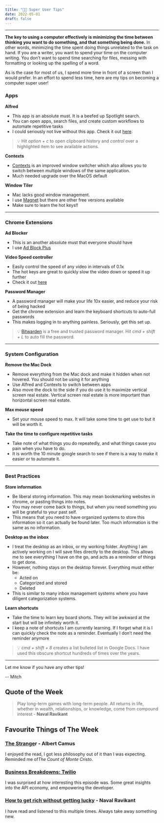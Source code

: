 ```yaml
---
title: "👨‍💻 Super User Tips"
date: 2022-05-01
draft: false
---
```


---

**The key to using a computer effectively is minimizing the time between thinking you want to do something, and that something being done.** In other words, minimizing the time spent doing things unrelated to the task on hand. If you are a writer, you want to spend your time on the computer writing. You don’t want to spend time searching for files, messing with formatting or looking up the spelling of a word.

As is the case for most of us, I spend more time in front of a screen than I would prefer. In an effort to spend less time, here are my tips on becoming a computer super user!

### Apps

**Alfred**

- This app is an absolute must. It is a beefed up Spotlight search.
- You can open apps, search files, and create custom workflows to automate repetitive tasks
- I could seriously not live without this app. Check it out [here](https://www.alfredapp.com/).

> 💡 Hit _option + c_ to open clipboard history and _control_ over a highlighted item to see available actions.

**Contexts**

- [Contexts](https://contexts.co/) is an improved window switcher which also allows you to switch between multiple windows of the same application.
- Much needed upgrade over the MacOS default

**Window Tiler**

- Mac lacks good window management.
- I use [Magnet](https://magnet.crowdcafe.com/) but there are other free versions available
- Make sure to learn the hot keys!!

---

### Chrome Extensions

**Ad Blocker**

- This is an another absolute must that everyone should have
- I use [Ad Block Plus](https://chrome.google.com/webstore/detail/adblock-plus-free-ad-bloc/cfhdojbkjhnklbpkdaibdccddilifddb)

**Video Speed controller**

- Easily control the speed of any video in intervals of 0.1x
- The hot keys are great to quickly slow the video down or speed it up further
- Check it out [here](https://chrome.google.com/webstore/detail/video-speed-controller/nffaoalbilbmmfgbnbgppjihopabppdk?hl=en)

**Password Manager**

- A password manager will make your life 10x easier, and reduce your risk of being hacked
- Get the chrome extension and learn the keyboard shortcuts to auto-full passwords
- This makes logging in to anything painless. Seriously, get this set up.

> 💡 [Bitwarden](https://bitwarden.com/) is a free and trusted password manager. Hit _cmd + shift + L_ to auto fill the password.

---

### System Configuration

**Remove the Mac Dock**

- Remove everything from the Mac dock and make it hidden when not hovered. You should not be using it for anything
- Use Alfred and Contexts to switch between apps
- Also move the dock to the side if you do use it to maximize vertical screen real estate. Vertical screen real estate is more important than horizontal screen real estate.

**Max mouse speed**

- Set your mouse speed to max. It will take some time to get use to but it will be worth it.

**Take the time to configure repetitive tasks**

- Take note of what things you do repeatedly, and what things cause you pain when you have to do.
- It is worth the 10 minute google search to see if there is a way to make it easier or to automate it.

---

### Best Practices

**Store information**

- Be liberal storing information. This may mean bookmarking websites in chrome, or pasting things into notes.
- You may never come back to things, but when you need something you will be grateful to your past self.
- This means that you need to have organized systems to store this information so it can actually be found later. Too much information is the same as no information.

**Desktop as the inbox**

- I treat the desktop as an inbox, or my working folder. Anything I am actively working on I will save files directly to the desktop. This allows me to see everything I have on the go, and acts as a reminder of things to get done.
- However, nothing stays on the desktop forever. Everything must either be:
  - Acted on
  - Categorized and stored
  - Deleted
- This is similar to many inbox management systems where you have diligent categorization systems.

**Learn shortcuts**

- Take the time to learn key board shorts. They will be awkward at the start but will be infinitely worth it.
- I keep a note of shortcuts I am currently learning. If I forget what it is I can quickly check the note as a reminder. Eventually I don’t need the reminder anymore

> 💡 _cmd + shift + 8_ creates a list bulleted list in Google Docs. I have used this obscure shortcut hundreds of times over the years.

---

Let me know if you have any other tips!

-- Mitch

## Quote of the Week

> Play long-term games with long-term people. All returns in life, whether in wealth, relationships, or knowledge, come from compound interest - **Naval Ravikant**

## Favourite Things of The Week

### [The Strange](https://www.goodreads.com/book/show/49552.The_Stranger)r - Albert Camus

I enjoyed the read, I got less philosophy out of it than I was expecting. Reminded me of*The Count of Monte Cristo*.

### [Business Breakdowns: Twilio](https://open.spotify.com/episode/0cxbaF7ZcQXZADPmrEZFf4?si=955460df767b4dac)

I was surprised at how interesting this episode was. Some great insights into the API economy, and empowering the developer.

### [How to get rich without getting lucky](https://open.spotify.com/episode/1DW2fkyEkgZaEP40Mj6H9m?si=73a2fac491934d63) - Naval Ravikant

I have read and listened to this multiple times. Always take away something new.
